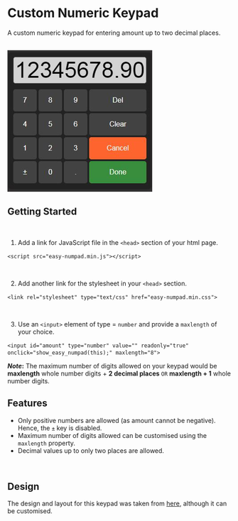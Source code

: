 # Custom Numeric Keypad

A custom numeric keypad for entering amount up to two decimal places.  
<br />

![Image](Keypad.jpg)

## Getting Started
<br />

1. Add a link for JavaScript file in the `<head>` section of your html page.

```
<script src="easy-numpad.min.js"></script>
```
<br />

2. Add another link for the stylesheet in your `<head>` section.
```
<link rel="stylesheet" type="text/css" href="easy-numpad.min.css">
```
<br />

3. Use an `<input>` element of type = `number` and provide a `maxlength` of your choice.
```
<input id="amount" type="number" value="" readonly="true" onclick="show_easy_numpad(this);" maxlength="8">
```
**_Note_:** The maximum number of digits allowed on your keypad would be **maxlength** whole number digits + **2 decimal places** `OR` **maxlength + 1** whole number digits.
<br />

## Features
- Only positive numbers are allowed (as amount cannot be negative). Hence, the `±` key is disabled.
- Maximum number of digits allowed can be customised using the `maxlength` property.
- Decimal values up to only two places are allowed.
<br />

## Design

The design and layout for this keypad was taken from [here](https://www.jqueryscript.net/other/Visual-Numerical-Keyboard-Easy-Numpad.html), although it can be customised.
